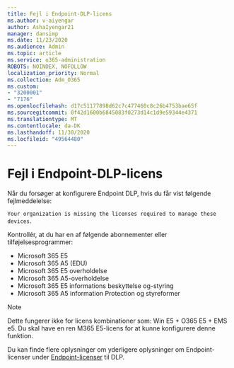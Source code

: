 ```yaml
---
title: Fejl i Endpoint-DLP-licens
ms.author: v-aiyengar
author: AshaIyengar21
manager: dansimp
ms.date: 11/23/2020
ms.audience: Admin
ms.topic: article
ms.service: o365-administration
ROBOTS: NOINDEX, NOFOLLOW
localization_priority: Normal
ms.collection: Adm_O365
ms.custom:
- "3200001"
- "7176"
ms.openlocfilehash: d17c51177898d62c7c477460c8c26b4753bae65f
ms.sourcegitcommit: 0f42d1600b6845083f0273d14c1d9e59344e4371
ms.translationtype: MT
ms.contentlocale: da-DK
ms.lasthandoff: 11/30/2020
ms.locfileid: "49564480"
---
```

# <a name="endpoint-dlp-licensing-error"></a>Fejl i Endpoint-DLP-licens

Når du forsøger at konfigurere Endpoint DLP, hvis du får vist følgende fejlmeddelelse:

`Your organization is missing the licenses required to manage these devices`.

Kontrollér, at du har en af følgende abonnementer eller tilføjelsesprogrammer:

- Microsoft 365 E5
- Microsoft 365 A5 (EDU)
- Microsoft 365 E5 overholdelse
- Microsoft 365 A5-overholdelse
- Microsoft 365 E5 informations beskyttelse og-styring
- Microsoft 365 A5 information Protection og styreformer

> [!NOTE]
> Dette fungerer ikke for licens kombinationer som: Win E5 + O365 E5 + EMS e5. Du skal have en ren M365 E5-licens for at kunne konfigurere denne funktion.

Du kan finde flere oplysninger om yderligere oplysninger om Endpoint-licenser under [Endpoint-licenser](https://docs.microsoft.com/microsoft-365/compliance/endpoint-dlp-getting-started#onboarding-devices-into-device-management) til DLP.
